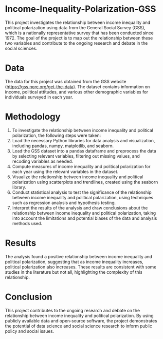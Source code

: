 # Income-Inequality-Polarization-GSS

This project investigates the relationship between income inequality and political polarization using data from the General Social Survey (GSS), which is a nationally representative survey that has been conducted since 1972. The goal of the project is to map out the relationship between these two variables and contribute to the ongoing research and debate in the social sciences.

# Data
The data for this project was obtained from the GSS website (https://gss.norc.org/get-the-data). The dataset contains information on income, political attitudes, and various other demographic variables for individuals surveyed in each year.

# Methodology
1. To investigate the relationship between income inequality and political polarization, the following steps were taken:
2. Load the necessary Python libraries for data analysis and visualization, including pandas, numpy, matplotlib, and seaborn.
3. Load the GSS dataset into a pandas dataframe and preprocess the data by selecting relevant variables, filtering out missing values, and recoding      variables as needed.
4. Compute measures of income inequality and political polarization for each year using the relevant variables in the dataset.
5. Visualize the relationship between income inequality and political polarization using scatterplots and trendlines, created using the seaborn library.
6. Conduct statistical analysis to test the significance of the relationship between income inequality and political polarization, using techniques such as regression analysis and hypothesis testing.
7. Interpret the results of the analysis and draw conclusions about the relationship between income inequality and political polarization, taking into account the limitations and potential biases of the data and analysis methods used.

# Results
The analysis found a positive relationship between income inequality and political polarization, suggesting that as income inequality increases, political polarization also increases. These results are consistent with some studies in the literature but not all, highlighting the complexity of this relationship.

# Conclusion
This project contributes to the ongoing research and debate on the relationship between income inequality and political polarization. By using publicly available data and open-source software, the project demonstrates the potential of data science and social science research to inform public policy and social issues.
